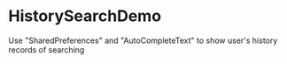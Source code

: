 # HistorySearchDemo
Use "SharedPreferences" and "AutoCompleteText" to show user's history records of searching
